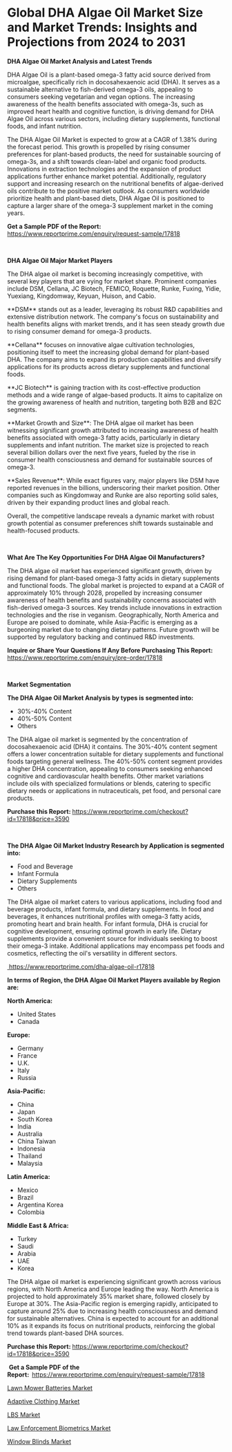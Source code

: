 <p><h1>Global DHA Algae Oil Market Size and Market Trends: Insights and Projections from 2024 to 2031</h1></p><p><strong>DHA Algae Oil Market Analysis and Latest Trends</strong></p>
<p><p>DHA Algae Oil is a plant-based omega-3 fatty acid source derived from microalgae, specifically rich in docosahexaenoic acid (DHA). It serves as a sustainable alternative to fish-derived omega-3 oils, appealing to consumers seeking vegetarian and vegan options. The increasing awareness of the health benefits associated with omega-3s, such as improved heart health and cognitive function, is driving demand for DHA Algae Oil across various sectors, including dietary supplements, functional foods, and infant nutrition.</p><p>The DHA Algae Oil Market is expected to grow at a CAGR of 1.38% during the forecast period. This growth is propelled by rising consumer preferences for plant-based products, the need for sustainable sourcing of omega-3s, and a shift towards clean-label and organic food products. Innovations in extraction technologies and the expansion of product applications further enhance market potential. Additionally, regulatory support and increasing research on the nutritional benefits of algae-derived oils contribute to the positive market outlook. As consumers worldwide prioritize health and plant-based diets, DHA Algae Oil is positioned to capture a larger share of the omega-3 supplement market in the coming years.</p></p>
<p><strong>Get a Sample PDF of the Report:&nbsp;</strong> <a href="https://www.reportprime.com/enquiry/request-sample/17818?utm_campaign=13&utm_medium=2&utm_source=Github&utm_content=ia&utm_term=24122024&utm_id=dha-algae-oil">https://www.reportprime.com/enquiry/request-sample/17818</a></p>
<p>&nbsp;</p>
<p><strong>DHA Algae Oil Major Market Players</strong></p>
<p><p>The DHA algae oil market is becoming increasingly competitive, with several key players that are vying for market share. Prominent companies include DSM, Cellana, JC Biotech, FEMICO, Roquette, Runke, Fuxing, Yidie, Yuexiang, Kingdomway, Keyuan, Huison, and Cabio. </p><p>**DSM** stands out as a leader, leveraging its robust R&D capabilities and extensive distribution network. The company's focus on sustainability and health benefits aligns with market trends, and it has seen steady growth due to rising consumer demand for omega-3 products.</p><p>**Cellana** focuses on innovative algae cultivation technologies, positioning itself to meet the increasing global demand for plant-based DHA. The company aims to expand its production capabilities and diversify applications for its products across dietary supplements and functional foods.</p><p>**JC Biotech** is gaining traction with its cost-effective production methods and a wide range of algae-based products. It aims to capitalize on the growing awareness of health and nutrition, targeting both B2B and B2C segments.</p><p>**Market Growth and Size**: The DHA algae oil market has been witnessing significant growth attributed to increasing awareness of health benefits associated with omega-3 fatty acids, particularly in dietary supplements and infant nutrition. The market size is projected to reach several billion dollars over the next five years, fueled by the rise in consumer health consciousness and demand for sustainable sources of omega-3.</p><p>**Sales Revenue**: While exact figures vary, major players like DSM have reported revenues in the billions, underscoring their market position. Other companies such as Kingdomway and Runke are also reporting solid sales, driven by their expanding product lines and global reach.</p><p>Overall, the competitive landscape reveals a dynamic market with robust growth potential as consumer preferences shift towards sustainable and health-focused products.</p></p>
<p>&nbsp;</p>
<p><strong>What Are The Key Opportunities For DHA Algae Oil Manufacturers?</strong></p>
<p><p>The DHA algae oil market has experienced significant growth, driven by rising demand for plant-based omega-3 fatty acids in dietary supplements and functional foods. The global market is projected to expand at a CAGR of approximately 10% through 2028, propelled by increasing consumer awareness of health benefits and sustainability concerns associated with fish-derived omega-3 sources. Key trends include innovations in extraction technologies and the rise in veganism. Geographically, North America and Europe are poised to dominate, while Asia-Pacific is emerging as a burgeoning market due to changing dietary patterns. Future growth will be supported by regulatory backing and continued R&D investments.</p></p>
<p><strong>Inquire or Share Your Questions If Any Before Purchasing This Report:</strong> <a href="https://www.reportprime.com/enquiry/pre-order/17818?utm_campaign=13&utm_medium=2&utm_source=Github&utm_content=ia&utm_term=24122024&utm_id=dha-algae-oil">https://www.reportprime.com/enquiry/pre-order/17818</a></p>
<p>&nbsp;</p>
<p><strong>Market Segmentation</strong></p>
<p><strong>The DHA Algae Oil Market Analysis by types is segmented into:</strong></p>
<p><ul><li>30%-40% Content</li><li>40%-50% Content</li><li>Others</li></ul></p>
<p><p>The DHA algae oil market is segmented by the concentration of docosahexaenoic acid (DHA) it contains. The 30%-40% content segment offers a lower concentration suitable for dietary supplements and functional foods targeting general wellness. The 40%-50% content segment provides a higher DHA concentration, appealing to consumers seeking enhanced cognitive and cardiovascular health benefits. Other market variations include oils with specialized formulations or blends, catering to specific dietary needs or applications in nutraceuticals, pet food, and personal care products.</p></p>
<p><strong>Purchase this Report:&nbsp;</strong><a href="https://www.reportprime.com/checkout?id=17818&price=3590&utm_campaign=13&utm_medium=2&utm_source=Github&utm_content=ia&utm_term=24122024&utm_id=dha-algae-oil">https://www.reportprime.com/checkout?id=17818&price=3590</a></p>
<p>&nbsp;</p>
<p><strong>The DHA Algae Oil Market Industry Research by Application is segmented into:</strong></p>
<p><ul><li>Food and Beverage</li><li>Infant Formula</li><li>Dietary Supplements</li><li>Others</li></ul></p>
<p><p>The DHA algae oil market caters to various applications, including food and beverage products, infant formula, and dietary supplements. In food and beverages, it enhances nutritional profiles with omega-3 fatty acids, promoting heart and brain health. For infant formula, DHA is crucial for cognitive development, ensuring optimal growth in early life. Dietary supplements provide a convenient source for individuals seeking to boost their omega-3 intake. Additional applications may encompass pet foods and cosmetics, reflecting the oil's versatility in different sectors.</p></p>
<p><a href="https://www.reportprime.com/dha-algae-oil-r17818?utm_campaign=13&utm_medium=2&utm_source=Github&utm_content=ia&utm_term=24122024&utm_id=dha-algae-oil">&nbsp;https://www.reportprime.com/dha-algae-oil-r17818</a></p>
<p><strong>In terms of Region, the DHA Algae Oil Market Players available by Region are:</strong></p>
<p>
    <p> <strong> North America: </strong>
        <ul>
            <li>United States</li>
            <li>Canada</li>
        </ul>
        </p> 
    <p> <strong> Europe: </strong>
        <ul>
            <li>Germany</li>
            <li>France</li>
            <li>U.K.</li>
            <li>Italy</li>
            <li>Russia</li>
        </ul>
        </p> 
    <p> <strong> Asia-Pacific: </strong>
        <ul>
            <li>China</li>
            <li>Japan</li>
            <li>South Korea</li>
            <li>India</li>
            <li>Australia</li>
            <li>China Taiwan</li>
            <li>Indonesia</li>
            <li>Thailand</li>
            <li>Malaysia</li>
        </ul>
        </p> 
    <p> <strong> Latin America: </strong>
        <ul>
            <li>Mexico</li>
            <li>Brazil</li>
            <li>Argentina Korea</li>
            <li>Colombia</li>
        </ul>
        </p> 
    <p> <strong> Middle East & Africa: </strong>
        <ul>
            <li>Turkey</li>
            <li>Saudi</li>
            <li>Arabia</li>
            <li>UAE</li>
            <li>Korea</li>
        </ul>
    </p>
    </p>
<p><p>The DHA algae oil market is experiencing significant growth across various regions, with North America and Europe leading the way. North America is projected to hold approximately 35% market share, followed closely by Europe at 30%. The Asia-Pacific region is emerging rapidly, anticipated to capture around 25% due to increasing health consciousness and demand for sustainable alternatives. China is expected to account for an additional 10% as it expands its focus on nutritional products, reinforcing the global trend towards plant-based DHA sources.</p></p>
<p><strong>Purchase this Report: </strong><a href="https://www.reportprime.com/checkout?id=17818&price=3590&utm_campaign=13&utm_medium=2&utm_source=Github&utm_content=ia&utm_term=24122024&utm_id=dha-algae-oil">https://www.reportprime.com/checkout?id=17818&price=3590</a></p>
<p>&nbsp;<strong>Get a Sample PDF of the Report:&nbsp;&nbsp;</strong><a href="https://www.reportprime.com/enquiry/request-sample/17818?utm_campaign=13&utm_medium=2&utm_source=Github&utm_content=ia&utm_term=24122024&utm_id=dha-algae-oil">https://www.reportprime.com/enquiry/request-sample/17818</a></p>
<p><strong></strong></p>
<p><p><a href="https://www.linkedin.com/pulse/in-depth-analysis-lawn-mower-batteries-market-growth-drivers-z1pze?utm_campaign=13&utm_medium=2&utm_source=Github&utm_content=ia&utm_term=24122024&utm_id=dha-algae-oil">Lawn Mower Batteries Market</a></p><p><a href="https://github.com/MarciaRunte/Market-Research-Report-List-1/blob/main/adaptive-clothing-market.md?utm_campaign=13&utm_medium=2&utm_source=Github&utm_content=ia&utm_term=24122024&utm_id=dha-algae-oil">Adaptive Clothing Market</a></p><p><a href="https://www.linkedin.com/pulse/lbs-analysis-highlights-key-growth-forecasts-projected-cagr-43-gor9c?utm_campaign=13&utm_medium=2&utm_source=Github&utm_content=ia&utm_term=24122024&utm_id=dha-algae-oil">LBS Market</a></p><p><a href="https://www.linkedin.com/pulse/law-enforcement-biometrics-market-size-revenue-analysis-cagr-55-wjr2c?utm_campaign=13&utm_medium=2&utm_source=Github&utm_content=ia&utm_term=24122024&utm_id=dha-algae-oil">Law Enforcement Biometrics Market</a></p><p><a href="https://github.com/MariaWashington76/Market-Research-Report-List-1/blob/main/window-blinds-market.md?utm_campaign=13&utm_medium=2&utm_source=Github&utm_content=ia&utm_term=24122024&utm_id=dha-algae-oil">Window Blinds Market</a></p></p>